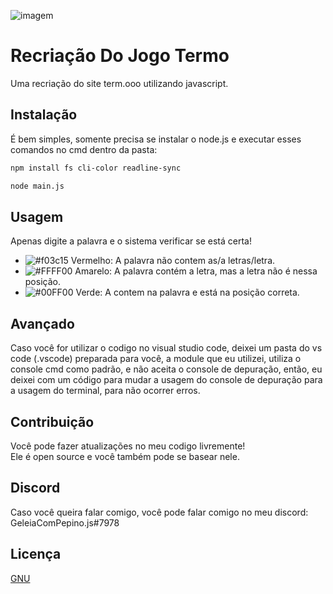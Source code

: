 ![imagem](https://i.imgur.com/aGWj48Y.png)
# Recriação Do Jogo Termo
Uma recriação do site term.ooo utilizando javascript.

## Instalação

É bem simples, somente precisa se instalar o node.js e executar esses comandos no cmd dentro da pasta:

```bash
npm install fs cli-color readline-sync

node main.js
```

## Usagem

Apenas digite a palavra e o sistema verificar se está certa!</br>

- ![#f03c15](https://via.placeholder.com/15/f03c15/f03c15.png) Vermelho: A palavra não contem as/a letras/letra.
- ![#FFFF00](https://via.placeholder.com/15/FFFF00/FFFF00.png) Amarelo: A palavra contém a letra, mas a letra não é nessa posição.
- ![#00FF00](https://via.placeholder.com/15/00FF00/00FF00.png) Verde: A contem na palavra e está na posição correta.

## Avançado
Caso você for utilizar o codigo no visual studio code, deixei um pasta do vs code (.vscode) preparada para você, a module que eu utilizei, utiliza o console cmd como padrão, e não aceita o console de depuração, então, eu deixei com um código para mudar a usagem do console de depuração para a usagem do terminal, para não ocorrer erros.

## Contribuição
Você pode fazer atualizações no meu codigo livremente!</br>
Ele é open source e você também pode se basear nele.</br>

## Discord

Caso você queira falar comigo, você pode falar comigo no meu discord:</br>
GeleiaComPepino.js#7978</br>

## Licença
[GNU](https://www.gnu.org/licenses/)
